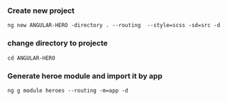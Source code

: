 ### Create new project
```
ng new ANGULAR-HERO -directory . --routing  --style=scss -sd=src -d
```
### change directory to projecte
```
cd ANGULAR-HERO
```
### Generate heroe module and import it by app
```
ng g module heroes --routing -m=app -d
```
